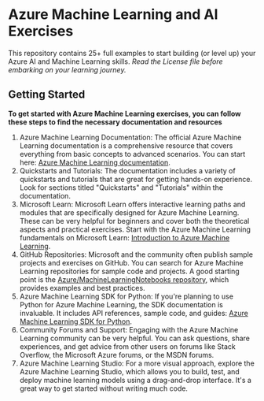 # Azure Machine Learning and AI Exercises
This repository contains 25+ full examples to start building (or level up) your Azure AI and Machine Learning skills. 
*Read the License file before embarking on your learning journey.*
## Getting Started
**To get started with Azure Machine Learning exercises, you can follow these steps to find the necessary documentation and resources**
 1. Azure Machine Learning Documentation: The official Azure Machine Learning documentation is a comprehensive resource that covers everything from basic concepts to advanced scenarios. You can start here: [Azure Machine Learning documentation](https://learn.microsoft.com/en-us/azure/machine-learning/?view=azureml-api-2).
 2. Quickstarts and Tutorials: The documentation includes a variety of quickstarts and tutorials that are great for getting hands-on experience. Look for sections titled "Quickstarts" and "Tutorials" within the documentation.
 3. Microsoft Learn: Microsoft Learn offers interactive learning paths and modules that are specifically designed for Azure Machine Learning. These can be very helpful for beginners and cover both the theoretical aspects and practical exercises. Start with the Azure Machine Learning fundamentals on Microsoft Learn: [Introduction to Azure Machine Learning](https://learn.microsoft.com/en-us/training/paths/get-started-with-artificial-intelligence-on-azure/).
 4. GitHub Repositories: Microsoft and the community often publish sample projects and exercises on GitHub. You can search for Azure Machine Learning repositories for sample code and projects. A good starting point is the [Azure/MachineLearningNotebooks repository](https://github.com/Azure/MachineLearningNotebooks), which provides examples and best practices.
 5. Azure Machine Learning SDK for Python: If you're planning to use Python for Azure Machine Learning, the SDK documentation is invaluable. It includes API references, sample code, and guides: [Azure Machine Learning SDK for Python](https://learn.microsoft.com/en-us/python/api/overview/azure/ml/?view=azure-ml-py).
 6. Community Forums and Support: Engaging with the Azure Machine Learning community can be very helpful. You can ask questions, share experiences, and get advice from other users on forums like Stack Overflow, the Microsoft Azure forums, or the MSDN forums.
 7. Azure Machine Learning Studio: For a more visual approach, explore the Azure Machine Learning Studio, which allows you to build, test, and deploy machine learning models using a drag-and-drop interface. It's a great way to get started without writing much code.
